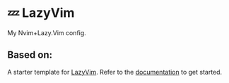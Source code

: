# 💤 LazyVim

My Nvim+Lazy.Vim config.

## Based on:

A starter template for [LazyVim](https://github.com/LazyVim/LazyVim).
Refer to the [documentation](https://lazyvim.github.io/installation) to get started.
